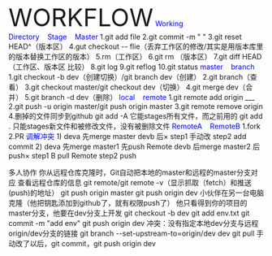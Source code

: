 <font size="36pt">WORKFLOW</font>
<font size=“22pt” color="blue">Working Directory&nbsp;&nbsp;&nbsp;&nbsp;Stage&nbsp;&nbsp;&nbsp;&nbsp;Master</font>
<font size=“14pt”>1.git add file
2.git commit -m "    "
3.git reset HEAD^（版本区）
4.gut checkout -- flie（丢弃工作区的修改/其实是用版本库里的版本替换工作区的版本）
5.rm（工作区）
6.git rm （版本区）
7.git diff HEAD （工作区、版本区 比较）
8.git log
9.git reflog
10.git status</font>
<font size=“22pt” color="blue">master&nbsp;&nbsp;&nbsp;&nbsp;branch</font>
<font size=“14pt”>1.git checkout -b dev（创建切换）/git branch dev（创建）
2.git branch（查看）
3.git checkout master/git checkout dev（切换）
4.git merge dev（合并）
5.git branch -d dev（删除）</font>
<font size=“22pt” color="blue">local&nbsp;&nbsp;&nbsp;&nbsp;remote</font>
<font size=“14pt”>1.git remote add origin ___
2.git push -u origin master/git push origin master
3.git remote remove origin
4.删掉的文件同步到github
git add -A
它能stages所有文件，而之前用的
git add .
只能stages新文件和被修改文件，没有被删除文件</font>
<font size=“22pt” color="blue">RemoteA&nbsp;&nbsp;&nbsp;&nbsp;RemoteB</font>
<font size=“14pt”>1.fork
2.PR</font>
<font size=“22pt” color="blue">调解冲突</font>
<font size=“14pt”>1)
deva 先merge master
devb 后×
step1 手动改 step2 add commit
2)
deva 先merge master1 先push Remote
devb 后merge master2 后push×
step1 B pull Remote step2 push</font>

多人协作
你从远程仓库克隆时，Git自动把本地的master和远程的master分支对应
查看远程仓库的信息
git remote/git remote -v（显示抓取（fetch）和推送(push)的地址）
git push origin master
git push origin dev
小伙伴在另一台电脑克隆（他把钥匙添加到github了，就有权限push了）
他只看得到你的项目的master分支，他要在dev分支上开发 git checkout -b dev
git add env.txt
git commit -m "add env"
git push origin dev
冲突：没有指定本地dev分支与远程origin/dev分支的链接
git branch --set-upstream-to=origin/dev dev
git pull
手动改了以后，git commit，git push origin dev


